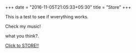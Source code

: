 +++
date = "2016-11-05T21:05:33+05:30"
title = "Store"
+++

This is a test to see if wverything works.

Check my music!

what you think?.

[Click to STORE!!](https://payhip.com/kug/music)
